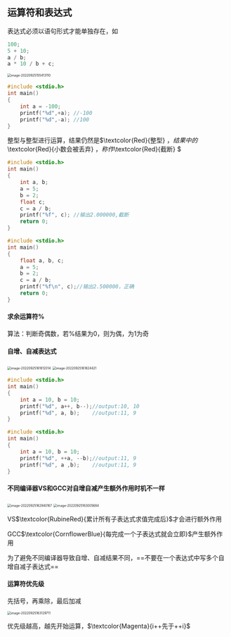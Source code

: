 ## 运算符和表达式

表达式必须以语句形式才能单独存在，如

```c
100;
5 + 10;
a / b;
a * 10 / b + c;
```

<img src="C:\Users\Lanson\Desktop\计算机\笔记\C笔记\images\image-20220925155413110.png" alt="image-20220925155413110" style="zoom:50%;" />

```c
#include <stdio.h>
int main()
{
    int a = -100;
	printf("%d",+a); //-100
	printf("%d",-a); //100
}

```

整型与整型进行运算，结果仍然是$\textcolor{Red}{整型} $，结果中的$\textcolor{Red}{小数会被丢弃} $，称作$\textcolor{Red}{截断} $

```c
#include <stdio.h>
int main()
{
    int a, b;
    a = 5;
    b = 2;
    float c;
    c = a / b;
    printf("%f", c); //输出2.000000,截断
    return 0;
}
```

```c
#include <stdio.h>
int main()
{
    float a, b, c;
    a = 5;
    b = 2;
    c = a / b;
    printf("%f\n", c);//输出2.500000，正确
    return 0;
}
```

#### 求余运算符%

算法：判断奇偶数，若%结果为0，则为偶，为1为奇

#### 自增、自减表达式

<img src="C:\Users\Lanson\Desktop\计算机\笔记\C笔记\images\image-20220925161812014.png" alt="image-20220925161812014" style="zoom:50%;" />

<img src="C:\Users\Lanson\Desktop\计算机\笔记\C笔记\images\image-20220925161824421.png" alt="image-20220925161824421" style="zoom:50%;" />

```c
#include <stdio.h>
int main()
{
    int a = 10, b = 10;
    printf("%d", a++, b--);//output:10, 10
    printf("%d", a, b);    //output:11, 9
}
```

```c
#include <stdio.h>
int main()
{
    int a = 10, b = 10;
    printf("%d", ++a, --b);//output:11, 9
    printf("%d", a ,b);	   //output:11, 9
}
```

#### 不同编译器VS和GCC对自增自减产生额外作用时机不一样

<img src="C:\Users\Lanson\Desktop\计算机\笔记\C笔记\images\image-20220925162940167.png" alt="image-20220925162940167" style="zoom:50%;" />

<img src="C:\Users\Lanson\Desktop\计算机\笔记\C笔记\images\image-20220925163005684.png" alt="image-20220925163005684" style="zoom:50%;" />

VS$\textcolor{RubineRed}{累计所有子表达式求值完成后}$才会进行额外作用

GCC$\textcolor{CornflowerBlue}{每完成一个子表达式就会立即}$产生额外作用

为了避免不同编译器导致自增、自减结果不同，==不要在一个表达式中写多个自增自减子表达式==

#### 运算符优先级

先括号，再乘除，最后加减

<img src="C:\Users\Lanson\Desktop\计算机\笔记\C笔记\images\image-20220925163129711.png" alt="image-20220925163129711" style="zoom:50%;" />

优先级越高，越先开始运算，$\textcolor{Magenta}{i++先于++i}$
